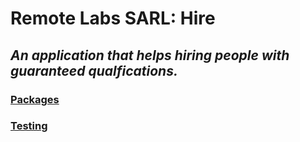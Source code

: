 # Remote Labs SARL: Hire

## *An application that helps hiring people with guaranteed qualfications.*

### [Packages](/docs/PACKAGES.md)

### [Testing](/docs/GHERKIN.md)
